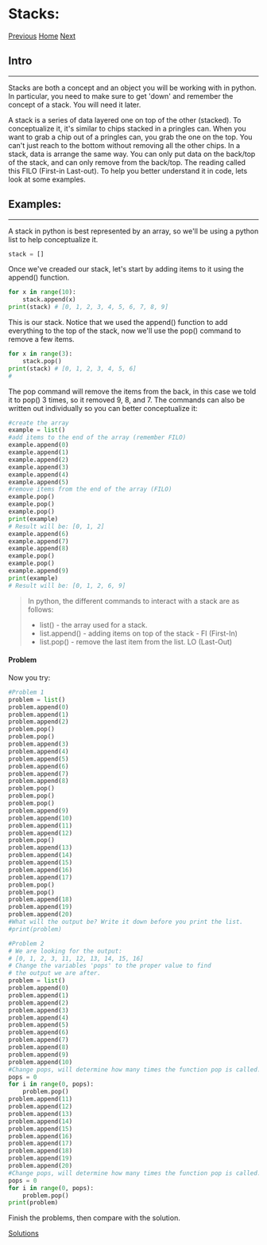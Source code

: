 # Stacks:
[Previous](big_o_notation.md)
[Home](landing.md)
[Next](queues.md)

## Intro
---
Stacks are both a concept and an object you will be working with in python. In particular, you need to make sure to get 'down' and remember the concept of a stack. You will need it later.

A stack is a series of data layered one on top of the other (stacked). To conceptualize it, it's similar to chips stacked in a pringles can. When you want to grab a chip out of a pringles can, you grab the one on the top. You can't just reach to the bottom without removing all the other chips. In a stack, data is arrange the same way. You can only put data on the back/top of the stack, and can only remove from the back/top. The reading called this FILO (First-in Last-out). To help you better understand it in code, lets look at some examples.

## Examples:
---
A stack in python is best represented by an array, so we'll be using a python list to help conceptualize it.
```python
stack = []
```
Once we've creaded our stack, let's start by adding items to it using the append() function.
```python
for x in range(10):
    stack.append(x)
print(stack) # [0, 1, 2, 3, 4, 5, 6, 7, 8, 9]
```
This is our stack. Notice that we used the append() function to add everything to the top of the stack, now we'll use the pop() command to remove a few items.
```python
for x in range(3):
    stack.pop()
print(stack) # [0, 1, 2, 3, 4, 5, 6]
#
```
The pop command will remove the items from the back, in this case we told it to pop() 3 times, so it removed 9, 8, and 7.
The commands can also be written out individually so you can better conceptualize it:

```python
#create the array
example = list()
#add items to the end of the array (remember FILO)
example.append(0)
example.append(1)
example.append(2)
example.append(3)
example.append(4)
example.append(5)
#remove items from the end of the array (FILO)
example.pop()
example.pop()
example.pop()
print(example)
# Result will be: [0, 1, 2]
example.append(6)
example.append(7)
example.append(8)
example.pop()
example.pop()
example.append(9)
print(example)
# Result will be: [0, 1, 2, 6, 9]
```
> In python, the different commands to interact with a stack are as follows:
> * list() - the array used for a stack. 
> * list.append() - adding items on top of the stack - FI (First-In)
> * list.pop() - remove the last item from the list. LO (Last-Out)

#### Problem
Now you try:

```python
#Problem 1
problem = list()
problem.append(0)
problem.append(1)
problem.append(2)
problem.pop()
problem.pop()
problem.append(3)
problem.append(4)
problem.append(5)
problem.append(6)
problem.append(7)
problem.append(8)
problem.pop()
problem.pop()
problem.pop()
problem.append(9)
problem.append(10)
problem.append(11)
problem.append(12)
problem.pop()
problem.append(13)
problem.append(14)
problem.append(15)
problem.append(16)
problem.append(17)
problem.pop()
problem.pop()
problem.append(18)
problem.append(19)
problem.append(20)
#What will the output be? Write it down before you print the list.
#print(problem)

#Problem 2
# We are looking for the output:
# [0, 1, 2, 3, 11, 12, 13, 14, 15, 16]
# Change the variables 'pops' to the proper value to find
# the output we are after.
problem = list()
problem.append(0)
problem.append(1)
problem.append(2)
problem.append(3)
problem.append(4)
problem.append(5)
problem.append(6)
problem.append(7)
problem.append(8)
problem.append(9)
problem.append(10)
#Change pops, will determine how many times the function pop is called. 
pops = 0
for i in range(0, pops):
    problem.pop()
problem.append(11)
problem.append(12)
problem.append(13)
problem.append(14)
problem.append(15)
problem.append(16)
problem.append(17)
problem.append(18)
problem.append(19)
problem.append(20)
#Change pops, will determine how many times the function pop is called. 
pops = 0
for i in range(0, pops):
    problem.pop()
print(problem)
```
Finish the problems, then compare with the solution.


[Solutions](stacks_solution.md)